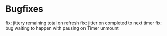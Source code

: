 # Bugfixes

fix: jittery remaining total on refresh
fix: jitter on completed to next timer
fix: bug waiting to happen with pausing on Timer unmount
